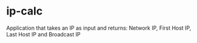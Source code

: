 # ip-calc
Application that takes an IP as input and returns: Network IP, First Host IP, Last Host IP and Broadcast IP
